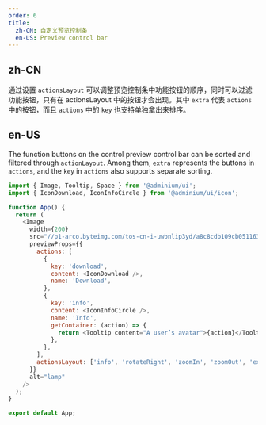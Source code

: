 ```yaml
---
order: 6
title:
  zh-CN: 自定义预览控制条
  en-US: Preview control bar
---
```


## zh-CN

通过设置 `actionsLayout` 可以调整预览控制条中功能按钮的顺序，同时可以过滤功能按钮，只有在 actionsLayout 中的按钮才会出现。其中 `extra` 代表 `actions` 中的按钮，而且 `actions` 中的 `key` 也支持单独拿出来排序。

## en-US

The function buttons on the control preview control bar can be sorted and filtered through `actionLayout`. Among them, `extra` represents the buttons in `actions`, and the `key` in `actions` also supports separate sorting.

```js
import { Image, Tooltip, Space } from '@adminium/ui';
import { IconDownload, IconInfoCircle } from '@adminium/ui/icon';

function App() {
  return (
    <Image
      width={200}
      src="//p1-arco.byteimg.com/tos-cn-i-uwbnlip3yd/a8c8cdb109cb051163646151a4a5083b.png~tplv-uwbnlip3yd-webp.webp"
      previewProps={{
        actions: [
          {
            key: 'download',
            content: <IconDownload />,
            name: 'Download',
          },
          {
            key: 'info',
            content: <IconInfoCircle />,
            name: 'Info',
            getContainer: (action) => {
              return <Tooltip content="A user’s avatar">{action}</Tooltip>;
            },
          },
        ],
        actionsLayout: ['info', 'rotateRight', 'zoomIn', 'zoomOut', 'extra'],
      }}
      alt="lamp"
    />
  );
}

export default App;
```
